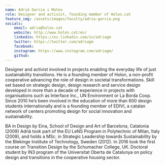 ```yaml
---
name: Adrià Garcia i Mateu
role: Designer and activist, founding member of Holon.cat
feature_img: /assets/images/faculty/adria-garcia.png
socials:
    email: adria@holon.cat
    website: http://www.holon.cat/en/
    linkedin: https://es.linkedin.com/in/adriagm
    twitter: https://twitter.com/adriagm
    facebook:
    instagram: https://www.instagram.com/adriagm/
    github:
---
```

Designer and activist involved in projects enabling the everyday life of just sustainability transitions. He is a founding member of Holon, a non-profit cooperative advancing the role of design in societal transformations. Skill set based on strategic design, design research and service design developed in more than a decade of experience in projects with organisations such as Interface Inc., UN Environment or La Borda Coop. Since 2010 he’s been involved in the education of more than 600 design students internationally and is a founding member of EDIVI, a catalan network of centers promoting design for social innovation and sustainability.

BA in Design by Eina, School of Design and Art of Barcelona, Catalonia (2009) Adrià took part of the EU LeNS Program in Polytechnic of Milan, Italy (2009), and holds a MSc. in Strategic Leadership towards Sustainability by the Blekinge Institute of Technology, Sweden (2012). In 2016 took the first course on Transition Design by the Schumacher College, UK. Doctoral student by IN3 program of the Universitat Oberta de Catalunya on policy design and transitions in the cooperative housing sector.